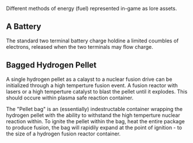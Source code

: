 Different methods of energy (fuel) represented in-game as lore assets.

## A Battery

The standard two terminal battery charge holdine a limited coumbles of electrons, released when the two terminals may flow charge.


## Bagged Hydrogen Pellet

A single hydrogen pellet as a calayst to a nuclear fusion drive can be initialized through a high temperture fusion event. A fusion reactor with lasers or a high temperture catalyst to blast the pellet until it explodes. This should occure within plasma safe reaction container.

The "Pellet bag" is an (essentially) indestructable container wrapping the hydrogen pellet with the ability to withstand the high temperture nuclear reaction within. To ignite the pellet within the bag, heat the entire package to produce fusion, the bag will rapidily expand at the point of ignition - to the size of a hydrogen fusion reactor container.

